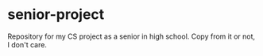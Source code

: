# senior-project
Repository for my CS project as a senior in high school. Copy from it or not, I don't care.